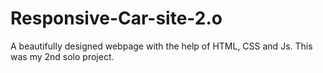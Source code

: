 # Responsive-Car-site-2.o
A beautifully designed webpage with the help of HTML, CSS and Js. This was my 2nd solo project.
